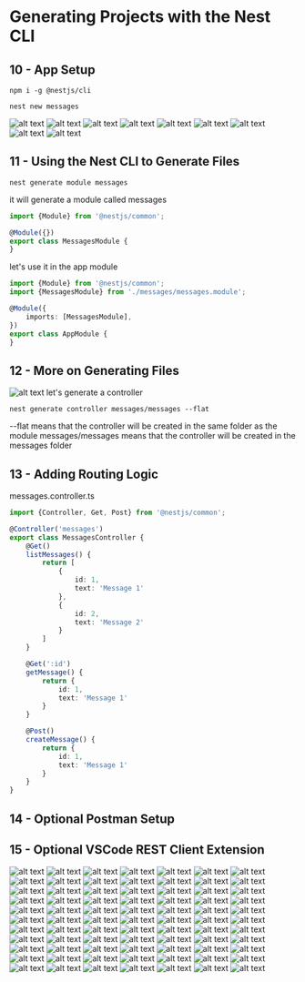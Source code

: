 # Generating Projects with the Nest CLI

## 10 - App Setup

```shell
npm i -g @nestjs/cli

nest new messages
```

![alt text](./Assets/images/set-01/14.png)
![alt text](./Assets/images/set-01/15.png)
![alt text](./Assets/images/set-01/16.png)
![alt text](./Assets/images/set-01/17.png)
![alt text](./Assets/images/set-01/18.png)
![alt text](./Assets/images/set-01/19.png)
![alt text](./Assets/images/set-01/20.png)
![alt text](./Assets/images/set-01/21.png)
![alt text](./Assets/images/set-01/22.png)

## 11 - Using the Nest CLI to Generate Files

```shell
nest generate module messages
```

it will generate a module called messages

```ts
import {Module} from '@nestjs/common';

@Module({})
export class MessagesModule {
}
```

let's use it in the app module

```ts
import {Module} from '@nestjs/common';
import {MessagesModule} from './messages/messages.module';

@Module({
    imports: [MessagesModule],
})
export class AppModule {
}
```

## 12 - More on Generating Files

![alt text](./Assets/images/set-01/23.png)
let's generate a controller

```shell
nest generate controller messages/messages --flat
```

--flat means that the controller will be created in the same folder as the module
messages/messages means that the controller will be created in the messages folder

## 13 - Adding Routing Logic

messages.controller.ts

```ts
import {Controller, Get, Post} from '@nestjs/common';

@Controller('messages')
export class MessagesController {
    @Get()
    listMessages() {
        return [
            {
                id: 1,
                text: 'Message 1'
            },
            {
                id: 2,
                text: 'Message 2'
            }
        ]
    }

    @Get(':id')
    getMessage() {
        return {
            id: 1,
            text: 'Message 1'
        }
    }

    @Post()
    createMessage() {
        return {
            id: 1,
            text: 'Message 1'
        }
    }
}

```

## 14 - Optional Postman Setup

## 15 - Optional VSCode REST Client Extension

![alt text](./Assets/images/set-01/24.png)
![alt text](./Assets/images/set-01/25.png)
![alt text](./Assets/images/set-01/26.png)
![alt text](./Assets/images/set-01/27.png)
![alt text](./Assets/images/set-01/28.png)
![alt text](./Assets/images/set-01/29.png)
![alt text](./Assets/images/set-01/30.png)
![alt text](./Assets/images/set-01/31.png)
![alt text](./Assets/images/set-01/32.png)
![alt text](./Assets/images/set-01/33.png)
![alt text](./Assets/images/set-01/34.png)
![alt text](./Assets/images/set-01/35.png)
![alt text](./Assets/images/set-01/36.png)
![alt text](./Assets/images/set-01/37.png)
![alt text](./Assets/images/set-01/38.png)
![alt text](./Assets/images/set-01/39.png)
![alt text](./Assets/images/set-01/40.png)
![alt text](./Assets/images/set-01/41.png)
![alt text](./Assets/images/set-01/42.png)
![alt text](./Assets/images/set-01/43.png)
![alt text](./Assets/images/set-01/44.png)
![alt text](./Assets/images/set-01/45.png)
![alt text](./Assets/images/set-01/46.png)
![alt text](./Assets/images/set-01/47.png)
![alt text](./Assets/images/set-01/48.png)
![alt text](./Assets/images/set-01/49.png)
![alt text](./Assets/images/set-01/50.png)
![alt text](./Assets/images/set-01/51.png)
![alt text](./Assets/images/set-01/52.png)
![alt text](./Assets/images/set-01/53.png)
![alt text](./Assets/images/set-01/54.png)
![alt text](./Assets/images/set-01/55.png)
![alt text](./Assets/images/set-01/56.png)
![alt text](./Assets/images/set-01/57.png)
![alt text](./Assets/images/set-01/58.png)
![alt text](./Assets/images/set-01/59.png)
![alt text](./Assets/images/set-01/60.png)
![alt text](./Assets/images/set-01/61.png)
![alt text](./Assets/images/set-01/62.png)
![alt text](./Assets/images/set-01/63.png)
![alt text](./Assets/images/set-01/64.png)
![alt text](./Assets/images/set-01/65.png)
![alt text](./Assets/images/set-01/66.png)
![alt text](./Assets/images/set-01/67.png)
![alt text](./Assets/images/set-01/68.png)
![alt text](./Assets/images/set-01/69.png)
![alt text](./Assets/images/set-01/70.png)
![alt text](./Assets/images/set-01/71.png)
![alt text](./Assets/images/set-01/72.png)
![alt text](./Assets/images/set-01/73.png)
![alt text](./Assets/images/set-01/74.png)
![alt text](./Assets/images/set-01/75.png)
![alt text](./Assets/images/set-01/76.png)
![alt text](./Assets/images/set-01/77.png)
![alt text](./Assets/images/set-01/78.png)
![alt text](./Assets/images/set-01/79.png)
![alt text](./Assets/images/set-01/80.png)
![alt text](./Assets/images/set-01/81.png)
![alt text](./Assets/images/set-01/82.png)
![alt text](./Assets/images/set-01/83.png)
![alt text](./Assets/images/set-01/84.png)
![alt text](./Assets/images/set-01/85.png)
![alt text](./Assets/images/set-01/86.png)
![alt text](./Assets/images/set-01/87.png)
![alt text](./Assets/images/set-01/88.png)
![alt text](./Assets/images/set-01/89.png)
![alt text](./Assets/images/set-01/90.png)
![alt text](./Assets/images/set-01/91.png)
![alt text](./Assets/images/set-01/92.png)
![alt text](./Assets/images/set-01/93.png)
![alt text](./Assets/images/set-01/94.png)
![alt text](./Assets/images/set-01/95.png)
![alt text](./Assets/images/set-01/96.png)
![alt text](./Assets/images/set-01/97.png)
![alt text](./Assets/images/set-01/98.png)
![alt text](./Assets/images/set-01/99.png)
![alt text](./Assets/images/set-01/100.png)